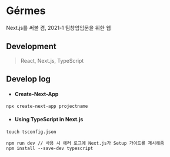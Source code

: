 # Gérmes

Next.js를 써볼 겸, 2021-1 팀창업입문을 위한 웹

## Development

> React, Next.js, TypeScript

## Develop log

-   #### Create-Next-App

```terminal
npx create-next-app projectname
```

-   #### Using TypeScript in Next.js

```termianl
touch tsconfig.json

npm run dev // 사용 시 에러 로그에 Next.js가 Setup 가이드를 제시해줌
npm install --save-dev typescript
```
